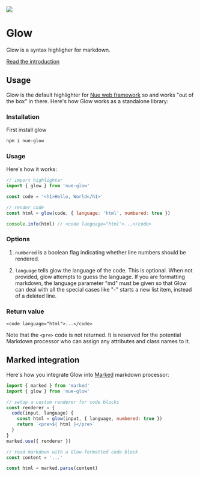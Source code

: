 
<a href="https://nuejs.org/blog/introducing-glow/">
  <img src="https://nuejs.org/img/glow-og.png">
</a>

# Glow
Glow is a syntax highligher for markdown.

[Read the introduction](https://nuejs.org/blog/introducing-glow/)



## Usage
Glow is the default highlighter for [Nue web framework](https://nuejs.org) so and works "out of the box" in there. Here's how Glow works as a standalone library:


### Installation
First install glow


```sh
npm i nue-glow
```

### Usage
Here's how it works:

```js
// import highlighter
import { glow } from 'nue-glow'

const code = '<h1>Hello, World</h1>'

// render code
const html = glow(code, { language: 'html', numbered: true })

console.info(html) // <code language="html">...</code>
```


### Options
1. `numbered` is a boolean flag indicating whether line numbers should be rendered.

2. `language` tells glow the language of the code. This is optional. When not provided, glow attempts to guess the language. If you are formatting markdown, the language parameter "md" must be given so that Glow can deal with all the special cases like "-" starts a new list item, instead of a deleted line.


### Return value

```
<code language="html">...</code>
```

Note that the `<pre>` code is not returned. It is reserved for the potential Markdown processor who can assign any attributes and class names to it.


## Marked integration
Here's how you integrate Glow into [Marked](https://github.com/markedjs/marked) markdown processor:

```js
import { marked } from 'marked'
import { glow } from 'nue-glow'

// setup a custom renderer for code blocks
const renderer = {
  code(input, language) {
    const html = glow(input, { language, numbered: true })
    return `<pre>${ html }</pre>`
  }
}
marked.use({ renderer })

// read markdown with a Glow-formatted code block
const content = '...'

const html = marked.parse(content)
```

